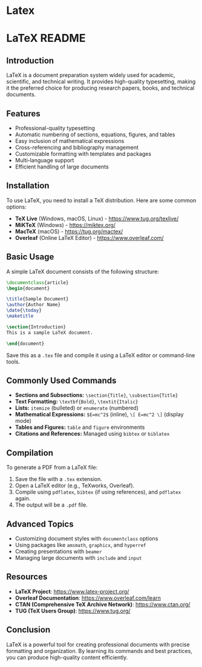# Latex
# LaTeX README

## Introduction
LaTeX is a document preparation system widely used for academic, scientific, and technical writing. It provides high-quality typesetting, making it the preferred choice for producing research papers, books, and technical documents.

## Features
- Professional-quality typesetting
- Automatic numbering of sections, equations, figures, and tables
- Easy inclusion of mathematical expressions
- Cross-referencing and bibliography management
- Customizable formatting with templates and packages
- Multi-language support
- Efficient handling of large documents

## Installation
To use LaTeX, you need to install a TeX distribution. Here are some common options:
- **TeX Live** (Windows, macOS, Linux) - https://www.tug.org/texlive/
- **MiKTeX** (Windows) - https://miktex.org/
- **MacTeX** (macOS) - https://tug.org/mactex/
- **Overleaf** (Online LaTeX Editor) - https://www.overleaf.com/

## Basic Usage
A simple LaTeX document consists of the following structure:
```latex
\documentclass{article}
\begin{document}

\title{Sample Document}
\author{Author Name}
\date{\today}
\maketitle

\section{Introduction}
This is a sample LaTeX document.

\end{document}
```
Save this as a `.tex` file and compile it using a LaTeX editor or command-line tools.

## Commonly Used Commands
- **Sections and Subsections:** `\section{Title}`, `\subsection{Title}`
- **Text Formatting:** `\textbf{Bold}`, `\textit{Italic}`
- **Lists:** `itemize` (bulleted) or `enumerate` (numbered)
- **Mathematical Expressions:** `$E=mc^2$` (inline), `\[ E=mc^2 \]` (display mode)
- **Tables and Figures:** `table` and `figure` environments
- **Citations and References:** Managed using `bibtex` or `biblatex`

## Compilation
To generate a PDF from a LaTeX file:
1. Save the file with a `.tex` extension.
2. Open a LaTeX editor (e.g., TeXworks, Overleaf).
3. Compile using `pdflatex`, `bibtex` (if using references), and `pdflatex` again.
4. The output will be a `.pdf` file.

## Advanced Topics
- Customizing document styles with `documentclass` options
- Using packages like `amsmath`, `graphicx`, and `hyperref`
- Creating presentations with `beamer`
- Managing large documents with `include` and `input`

## Resources
- **LaTeX Project**: https://www.latex-project.org/
- **Overleaf Documentation**: https://www.overleaf.com/learn
- **CTAN (Comprehensive TeX Archive Network)**: https://www.ctan.org/
- **TUG (TeX Users Group)**: https://www.tug.org/

## Conclusion
LaTeX is a powerful tool for creating professional documents with precise formatting and organization. By learning its commands and best practices, you can produce high-quality content efficiently.


